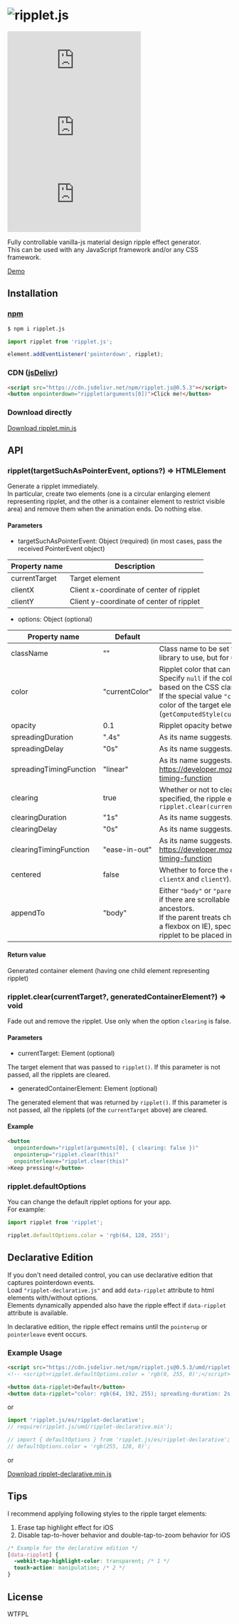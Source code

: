 # ![ripplet.js](https://luncheon.github.io/ripplet.js/logo.gif)

[![BundlePhobia](https://badgen.net/bundlephobia/minzip/ripplet.js)](https://bundlephobia.com/result?p=ripplet.js) ![Types: included](https://badgen.net/npm/types/ripplet.js) ![License: WTFPL](https://badgen.net/npm/license/ripplet.js)

Fully controllable vanilla-js material design ripple effect generator.  
This can be used with any JavaScript framework and/or any CSS framework.

[Demo](https://luncheon.github.io/ripplet.js/demo/)  


## Installation

### [npm](https://www.npmjs.com/package/ripplet.js)

```bash
$ npm i ripplet.js
```

```javascript
import ripplet from 'ripplet.js';

element.addEventListener('pointerdown', ripplet);
```

### CDN ([jsDelivr](https://www.jsdelivr.com/package/npm/ripplet.js))

```html
<script src="https://cdn.jsdelivr.net/npm/ripplet.js@0.5.3"></script>
<button onpointerdown="ripplet(arguments[0])">Click me!</button>
```

### Download directly

<a target="_blank" download="ripplet.min.js" href="https://cdn.jsdelivr.net/npm/ripplet.js@0.5.3/umd/ripplet.min.js">Download ripplet.min.js</a>


## API

### ripplet(targetSuchAsPointerEvent, options?) => HTMLElement

Generate a ripplet immediately.  
In particular, create two elements (one is a circular enlarging element representing ripplet, and the other is a container element to restrict visible area) and remove them when the animation ends. Do nothing else.

#### Parameters

* targetSuchAsPointerEvent: Object (required) (in most cases, pass the received PointerEvent object)

| Property name           | Description                              |
| ----------------------- | ---------------------------------------- |
| currentTarget           | Target element                           |
| clientX                 | Client x-coordinate of center of ripplet |
| clientY                 | Client y-coordinate of center of ripplet |

* options: Object (optional)

| Property name           | Default        | Description           |
| ----------------------- | -------------- | --------------------- |
| className               | ""             | Class name to be set for the ripplet element (not for this library to use, but for user to style that element) |
| color                   | "currentColor" | Ripplet color that can be interpreted by browsers. Specify `null` if the color or image of the ripple effect is based on the CSS className above.<br>If the special value `"currentColor"` is specified, the text color of the target element (`getComputedStyle(currentTarget).color`) is used. |
| opacity                 | 0.1            | Ripplet opacity between 0 and 1. |
| spreadingDuration       | ".4s"          | As its name suggests. |
| spreadingDelay          | "0s"           | As its name suggests. |
| spreadingTimingFunction | "linear"       | As its name suggests. See https://developer.mozilla.org/docs/Web/CSS/transition-timing-function |
| clearing                | true           | Whether or not to clear automatically. If `false` is specified, the ripple effect should be cleared using `ripplet.clear(currentTarget)` |
| clearingDuration        | "1s"           | As its name suggests. |
| clearingDelay           | "0s"           | As its name suggests. |
| clearingTimingFunction  | "ease-in-out"  | As its name suggests. See https://developer.mozilla.org/docs/Web/CSS/transition-timing-function  |
| centered                | false          | Whether to force the origin centered (and ignore `clientX` and `clientY`). |
| appendTo                | "body"         | Either `"body"` or `"parent"`. Consider specifying `"parent"` if there are scrollable ancestors or `position: fixed` ancestors.<br>If the parent treats children as special (e.g. the parent is a flexbox on IE), specifying `"parent"` may cause the ripplet to be placed incorrectly. |

#### Return value

Generated container element (having one child element representing ripplet)


### ripplet.clear(currentTarget?, generatedContainerElement?) => void

Fade out and remove the ripplet. Use only when the option `clearing` is false.

#### Parameters

* currentTarget: Element (optional)

The target element that was passed to `ripplet()`. If this parameter is not passed, all the ripplets are cleared.

* generatedContainerElement: Element (optional)

The generated element that was returned by `ripplet()`. If this parameter is not passed, all the ripplets (of the `currentTarget` above) are cleared.

#### Example

```html
<button
  onpointerdown="ripplet(arguments[0], { clearing: false })"
  onpointerup="ripplet.clear(this)"
  onpointerleave="ripplet.clear(this)"
>Keep pressing!</button>
```

### ripplet.defaultOptions

You can change the default ripplet options for your app.  
For example:

```javascript
import ripplet from 'ripplet';

ripplet.defaultOptions.color = 'rgb(64, 128, 255)';
```


## Declarative Edition

If you don't need detailed control, you can use declarative edition that captures pointerdown events.  
Load `"ripplet-declarative.js"` and add `data-ripplet` attribute to html elements with/without options.  
Elements dynamically appended also have the ripple effect if `data-ripplet` attribute is available.

In declarative edition, the ripple effect remains until the `pointerup` or `pointerleave` event occurs.

### Example Usage

```html
<script src="https://cdn.jsdelivr.net/npm/ripplet.js@0.5.3/umd/ripplet-declarative.min.js"></script>
<!-- <script>ripplet.defaultOptions.color = 'rgb(0, 255, 0)';</script> -->

<button data-ripplet>Default</button>
<button data-ripplet="color: rgb(64, 192, 255); spreading-duration: 2s; clearing-delay: 1.8s;">Sky Blue Slow</button>
```

or

```javascript
import 'ripplet.js/es/ripplet-declarative';
// require(ripplet.js/umd/ripplet-declarative.min');

// import { defaultOptions } from 'ripplet.js/es/ripplet-declarative';
// defaultOptions.color = 'rgb(255, 128, 0)';
```

or

<a target="_blank" download="ripplet-declarative.min.js" href="https://cdn.jsdelivr.net/npm/ripplet.js@0.5.3/umd/ripplet-declarative.min.js">Download ripplet-declarative.min.js</a>


## Tips

I recommend applying following styles to the ripple target elements:

1. Erase tap highlight effect for iOS
2. Disable tap-to-hover behavior and double-tap-to-zoom behavior for iOS

```css
/* Example for the declarative edition */
[data-ripplet] {
  -webkit-tap-highlight-color: transparent; /* 1 */
  touch-action: manipulation; /* 2 */
}
```

## License

WTFPL
